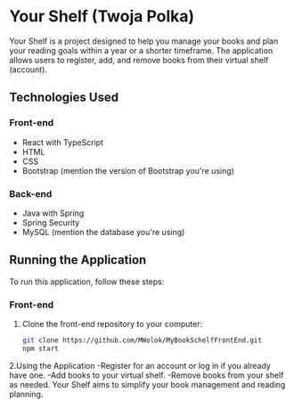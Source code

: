 # Your Shelf (Twoja Polka)

Your Shelf is a project designed to help you manage your books and plan your reading goals within a year or a shorter timeframe. The application allows users to register, add, and remove books from their virtual shelf (account).

## Technologies Used

### Front-end

- React with TypeScript
- HTML
- CSS
- Bootstrap (mention the version of Bootstrap you're using)

### Back-end

- Java with Spring
- Spring Security
- MySQL (mention the database you're using)

## Running the Application

To run this application, follow these steps:

### Front-end

1. Clone the front-end repository to your computer:

   ```bash
   git clone https://github.com/MWolok/MyBookSchelfFrontEnd.git
   npm start

2.Using the Application
-Register for an account or log in if you already have one.
-Add books to your virtual shelf.
-Remove books from your shelf as needed.
Your Shelf aims to simplify your book management and reading planning.
